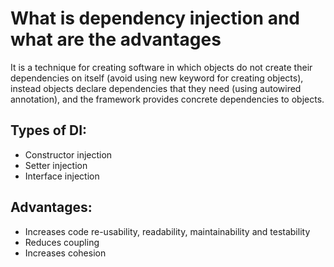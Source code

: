 # What is dependency injection and what are the advantages
It is a technique for creating software in which objects do not create their dependencies on itself (avoid using new keyword for creating objects),
instead objects declare dependencies that they need (using autowired annotation), and the framework provides concrete dependencies to objects.

## Types of DI:
- Constructor injection
- Setter injection 
- Interface injection 

## Advantages:
- Increases code re-usability, readability, maintainability and testability
- Reduces coupling
- Increases cohesion